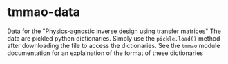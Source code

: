 # tmmao-data
Data for the "Physics-agnostic inverse design using transfer matrices"
The data are pickled python dictionaries. Simply use the `pickle.load()` method after downloading the file to access the dictionaries. See the `tmmao` module documentation for an explaination of the format of these dictionaries
